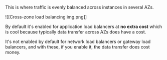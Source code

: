 This is where traffic is evenly balanced across instances in several AZs.

![[Cross-zone load balancing img.png]]

By default it's enabled for application load balancers at **no extra cost** which is cool because typically data transfer across AZs does have a cost.

It's not enabled by default for network load balancers or gateway load balancers, and with these, if you enable it, the data transfer does cost money.